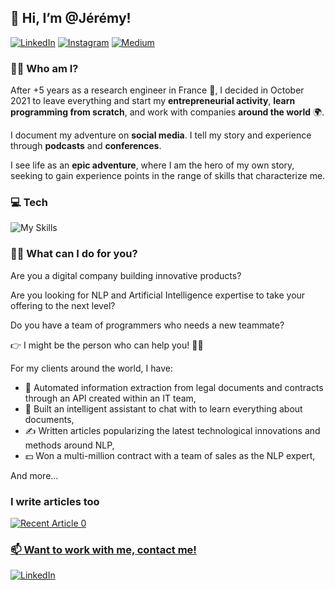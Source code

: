 ## 👋 Hi, I’m @Jérémy!

[![LinkedIn](https://img.shields.io/badge/linkedin-%230077B5.svg?style=for-the-badge&logo=linkedin&logoColor=white)](https://www.linkedin.com/in/jeremy-arancio/)
[![Instagram](https://img.shields.io/badge/Instagram-E4405F?style=for-the-badge&logo=instagram&logoColor=white)](https://www.instagram.com/anomaddatascientist/)
[![Medium](https://img.shields.io/badge/Medium-12100E?style=for-the-badge&logo=medium&logoColor=white)](https://medium.com/@jeremyarancio)

### 🦸‍♂️ Who am I?
After +5 years as a research engineer in France 🐓, I decided in October 2021 to leave everything and start my **entrepreneurial activity**, **learn programming from scratch**, and work with companies **around the world** 🌍.

I document my adventure on **social media**. I tell my story and experience through **podcasts** and **conferences**.

I see life as an **epic adventure**, where I am the hero of my own story, seeking to gain experience points in the range of skills that characterize me.

### 💻 Tech

![My Skills](https://skillicons.dev/icons?i=python,pytorch,matlab,linux,docker,git,gitlab,github)

### 👨‍💻 What can I do for you?
Are you a digital company building innovative products?

Are you looking for NLP and Artificial Intelligence expertise to take your offering to the next level?

Do you have a team of programmers who needs a new teammate?

👉 I might be the person who can help you! 👨‍💻

For my clients around the world, I have:

 * 📄 Automated information extraction from legal documents and contracts through an API created within an IT team,
 * 🤖 Built an intelligent assistant to chat with to learn everything about documents,
 * ✍️ Written articles popularizing the latest technological innovations and methods around NLP,
 * 💵 Won a multi-million contract with a team of sales as the NLP expert,
 
And more...

### I write articles too

<a target="_blank" href="https://github-readme-medium-recent-article.vercel.app/medium/@jeremyarancio/3"><img src="https://github-readme-medium-recent-article.vercel.app/medium/@jeremyarancio/0" alt="Recent Article 0">

### 📫 Want to work with me, contact me!
[![LinkedIn](https://img.shields.io/badge/linkedin-%230077B5.svg?style=for-the-badge&logo=linkedin&logoColor=white)](https://www.linkedin.com/in/jeremy-arancio/)
